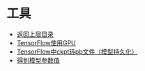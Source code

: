 # 工具

* [返回上层目录](../tensorflow.md)
* [TensorFlow使用GPU](gpu/gpu.md)
* [TensorFlow中ckpt转pb文件（模型持久化）](ckpt-to-pb/ckpt-to-pb.md)
* [得到模型参数值](get-weight/get-weight.md)

